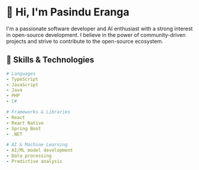 # 👋 Hi, I'm Pasindu Eranga

I'm a passionate software developer and AI enthusiast with a strong interest in open-source development. I believe in the power of community-driven projects and strive to contribute to the open-source ecosystem. 

## 🔧 Skills & Technologies

```yaml
# Languages
- TypeScript
- JavaScript
- Java
- PHP
- C#

# Frameworks & Libraries
- React
- React Native
- Spring Boot
- .NET

# AI & Machine Learning
- AI/ML model development
- Data processing
- Predictive analysis

